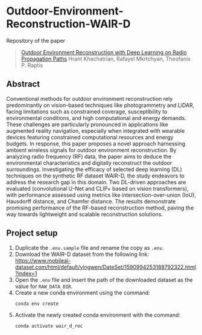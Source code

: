 # Outdoor-Environment-Reconstruction-WAIR-D
Repository of the paper 
> [Outdoor Environment Reconstruction with Deep Learning on Radio Propagation Paths](https://arxiv.org/abs/2402.17336)
> Hrant Khachatrian, Rafayel Mkrtchyan, Theofanis P. Raptis

## Abstract

Conventional methods for outdoor environment reconstruction rely predominantly on vision-based techniques like photogrammetry and LiDAR, facing limitations such as constrained coverage, susceptibility to environmental conditions, and high computational and energy demands. These challenges are particularly pronounced in applications like augmented reality navigation, especially when integrated with wearable devices featuring constrained computational resources and energy budgets. In response, this paper proposes a novel approach harnessing ambient wireless signals for outdoor environment reconstruction. By analyzing radio frequency (RF) data, the paper aims to deduce the environmental characteristics and digitally reconstruct the outdoor surroundings. Investigating the efficacy of selected deep learning (DL) techniques on the synthetic RF dataset WAIR-D, the study endeavors to address the research gap in this domain. Two DL-driven approaches are evaluated (convolutional U-Net and CLIP+ based on vision transformers), with performance assessed using metrics like intersection-over-union (IoU), Hausdorff distance, and Chamfer distance. The results demonstrate promising performance of the RF-based reconstruction method, paving the way towards lightweight and scalable reconstruction solutions. 
     
## Project setup

1. Duplicate the `.env.sample` file and rename the copy as `.env`.
2. Download the WAIR-D dataset from the following link: https://www.mobileai-dataset.com/html/default/yingwen/DateSet/1590994253188792322.html?index=1
3. Open the `.env` file and insert the path of the downloaded dataset as the value for `RAW_DATA_DIR`.
4. Create a new conda environment using the command:
   ```commandline
   conda env create 
   ```
5. Activate the newly created conda environment with the command:
   ```commandline
   conda activate wair_d_rec
   ```
